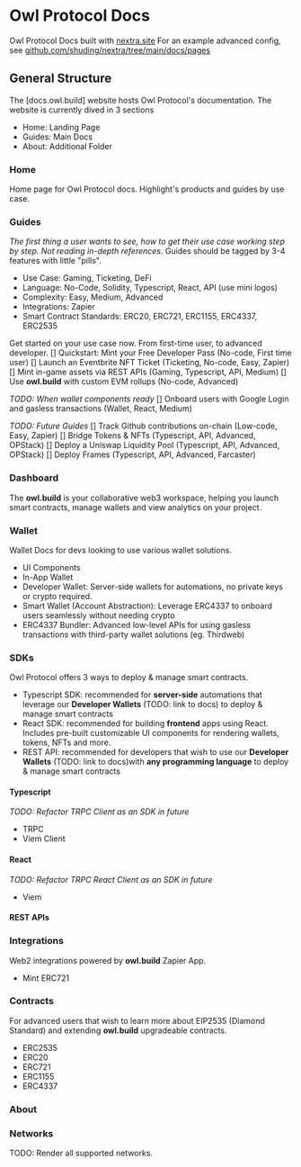 # Owl Protocol Docs
Owl Protocol Docs built with [nextra.site](https://nextra.site/)
For an example advanced config, see [github.com/shuding/nextra/tree/main/docs/pages](https://github.com/shuding/nextra/tree/main/docs/pages)

## General Structure
The [docs.owl.build] website hosts Owl Protocol's documentation.
The website is currently dived in 3 sections
* Home: Landing Page
* Guides: Main Docs
* About: Additional Folder

### Home
Home page for Owl Protocol docs. Highlight's products and guides by use case.

### Guides
*The first thing a user wants to see, how to get their use case working step by step. Not reading in-depth references.*
Guides should be tagged by 3-4 features with little "pills".
* Use Case: Gaming, Ticketing, DeFi
* Language: No-Code, Solidity, Typescript, React, API (use mini logos)
* Complexity: Easy, Medium, Advanced
* Integrations: Zapier
* Smart Contract Standards: ERC20, ERC721, ERC1155, ERC4337, ERC2535

Get started on your use case now. From first-time user, to advanced developer.
[] Quickstart: Mint your Free Developer Pass (No-code, First time user)
[] Launch an Eventbrite NFT Ticket (Ticketing, No-code, Easy, Zapier)
[] Mint in-game assets via REST APIs (Gaming, Typescript, API, Medium)
[] Use **owl.build** with custom EVM rollups (No-code, Advanced)

*TODO: When wallet components ready*
[] Onboard users with Google Login and gasless transactions (Wallet, React, Medium)

*TODO: Future Guides*
[] Track Github contributions on-chain (Low-code, Easy, Zapier)
[] Bridge Tokens & NFTs (Typescript, API, Advanced, OPStack)
[] Deploy a Uniswap Liquidity Pool (Typescript, API, Advanced, OPStack)
[] Deploy Frames (Typescript, API, Advanced, Farcaster)

### Dashboard
The **owl.build** is your collaborative web3 workspace, helping you launch smart contracts, manage wallets and view analytics on your project.

### Wallet
Wallet Docs for devs looking to use various wallet solutions.
* UI Components
* In-App Wallet
* Developer Wallet: Server-side wallets for automations, no private keys or crypto required.
* Smart Wallet (Account Abstraction): Leverage ERC4337 to onboard users seamlessly without needing crypto
* ERC4337 Bundler: Advanced low-level APIs for using gasless transactions with third-party wallet solutions (eg. Thirdweb)

### SDKs
Owl Protocol offers 3 ways to deploy & manage smart contracts.
* Typescript SDK: recommended for **server-side** automations that leverage our **Developer Wallets** (TODO: link to docs) to deploy & manage smart contracts
* React SDK: recommended for building **frontend** apps using React. Includes pre-built customizable UI components for rendering wallets, tokens, NFTs and more.
* REST API: recommended for developers that wish to use our **Developer Wallets** (TODO: link to docs)with **any programming language** to deploy & manage smart contracts

#### Typescript
*TODO: Refactor TRPC Client as an SDK in future*
* TRPC
* Viem Client

#### React
*TODO: Refactor TRPC React Client as an SDK in future*

* Viem
#### REST APIs

### Integrations
Web2 integrations powered by **owl.build** Zapier App.
* Mint ERC721

### Contracts
For advanced users that wish to learn more about EIP2535 (Diamond Standard) and extending **owl.build** upgradeable contracts.
* ERC2535
* ERC20
* ERC721
* ERC1155
* ERC4337

### About

### Networks
TODO: Render all supported networks.
